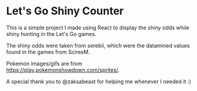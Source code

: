 # Let's Go Shiny Counter

This is a simple project I made using React to display the shiny odds while shiny hunting in the Let's Go games.

The shiny odds were taken from serebii, which were the datamined values found in the games from SciresM.

Pokemon images/gifs are from https://play.pokemonshowdown.com/sprites/.

A special thank you to @zaksabeast for helping me whenever I needed it :)
